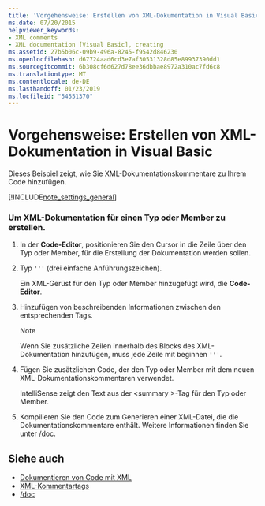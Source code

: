 ```yaml
---
title: 'Vorgehensweise: Erstellen von XML-Dokumentation in Visual Basic'
ms.date: 07/20/2015
helpviewer_keywords:
- XML comments
- XML documentation [Visual Basic], creating
ms.assetid: 27b5b06c-09b9-496a-8245-f9542d846230
ms.openlocfilehash: d67724aad6cd3e7af30531328d85e89937390dd1
ms.sourcegitcommit: 6b308cf6d627d78ee36dbbae8972a310ac7fd6c8
ms.translationtype: MT
ms.contentlocale: de-DE
ms.lasthandoff: 01/23/2019
ms.locfileid: "54551370"
---
```

# <a name="how-to-create-xml-documentation-in-visual-basic"></a>Vorgehensweise: Erstellen von XML-Dokumentation in Visual Basic
Dieses Beispiel zeigt, wie Sie XML-Dokumentationskommentare zu Ihrem Code hinzufügen.  
  
[!INCLUDE[note_settings_general](~/includes/note-settings-general-md.md)]  
  
### <a name="to-create-xml-documentation-for-a-type-or-member"></a>Um XML-Dokumentation für einen Typ oder Member zu erstellen.  
  
1.  In der **Code-Editor**, positionieren Sie den Cursor in die Zeile über den Typ oder Member, für die Erstellung der Dokumentation werden sollen.  
  
2.  Typ `'''` (drei einfache Anführungszeichen).  
  
     Ein XML-Gerüst für den Typ oder Member hinzugefügt wird, die **Code-Editor**.  
  
3.  Hinzufügen von beschreibenden Informationen zwischen den entsprechenden Tags.  
  
    > [!NOTE]
    >  Wenn Sie zusätzliche Zeilen innerhalb des Blocks des XML-Dokumentation hinzufügen, muss jede Zeile mit beginnen `'''`.  
  
4.  Fügen Sie zusätzlichen Code, der den Typ oder Member mit dem neuen XML-Dokumentationskommentaren verwendet.  
  
     IntelliSense zeigt den Text aus der \<summary >-Tag für den Typ oder Member.  
  
5.  Kompilieren Sie den Code zum Generieren einer XML-Datei, die die Dokumentationskommentare enthält. Weitere Informationen finden Sie unter [/doc](../../../visual-basic/reference/command-line-compiler/doc.md).  
  
## <a name="see-also"></a>Siehe auch
- [Dokumentieren von Code mit XML](../../../visual-basic/programming-guide/program-structure/documenting-your-code-with-xml.md)
- [XML-Kommentartags](../../../visual-basic/language-reference/xmldoc/index.md)
- [/doc](../../../visual-basic/reference/command-line-compiler/doc.md)
